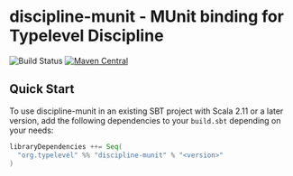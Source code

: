 # discipline-munit - MUnit binding for Typelevel Discipline

![Build Status](https://github.com/typelevel/discipline-munit/workflows/build/badge.svg) [![Maven Central](https://maven-badges.herokuapp.com/maven-central/org.typelevel/discipline-munit_2.12/badge.svg)](https://maven-badges.herokuapp.com/maven-central/org.typelevel/discipline-munit_2.12)

## Quick Start

To use discipline-munit in an existing SBT project with Scala 2.11 or a later version, add the following dependencies to your
`build.sbt` depending on your needs:

```scala
libraryDependencies ++= Seq(
  "org.typelevel" %% "discipline-munit" % "<version>"
)
```
